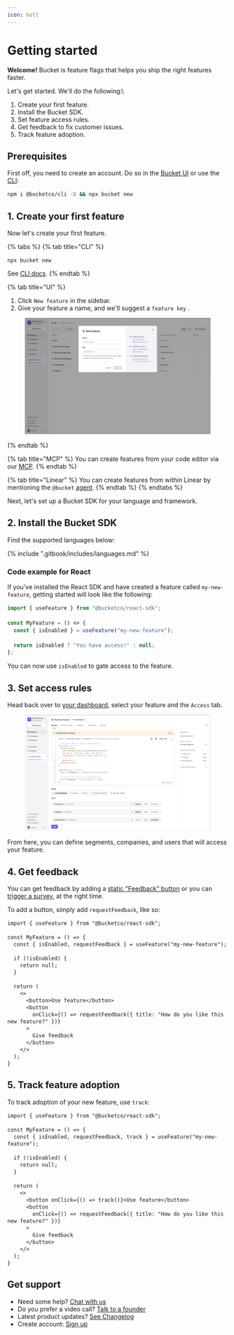 ```yaml
---
icon: bolt
---
```


# Getting started

**Welcome!** Bucket is feature flags that helps you ship the right features faster.&#x20;

Let's get started. We'll do the following:\


1. Create your first feature.
2. Install the Bucket SDK.
3. Set feature access rules.
4. Get feedback to fix customer issues.
5. Track feature adoption.



## Prerequisites

First off, you need to create an account. Do so in the [Bucket UI](https://app.bucket.co) or use the [CLI](sdk/documents/cli/):

```bash
npm i @bucketco/cli -D && npx bucket new
```

## 1. Create your first feature&#x20;

Now let's create your first feature.&#x20;

{% tabs %}
{% tab title="CLI" %}
```
npx bucket new
```

See [CLI docs](sdk/documents/cli/).
{% endtab %}

{% tab title="UI" %}
1. Click `New feature` in the sidebar.
2. Give your feature a name, and we'll suggest a `feature key` .

<div data-full-width="false"><figure><img src=".gitbook/assets/image (8).png" alt=""><figcaption></figcaption></figure></div>


{% endtab %}

{% tab title="MCP" %}
You can create features from your code editor via our [MCP](api/mcp.md).
{% endtab %}

{% tab title="Linear" %}
You can create features from within Linear by mentioning the `@bucket` [agent](integrations/linear.md).
{% endtab %}
{% endtabs %}

Next, let's set up a Bucket SDK for your language and framework.

## 2. Install the Bucket SDK

Find the supported languages below:

{% include ".gitbook/includes/languages.md" %}

### Code example for React

If you've installed the React SDK and have created a feature called `my-new-feature`, getting started will look like the following:

```jsx
import { useFeature } from "@bucketco/react-sdk";

const MyFeature = () => {
  const { isEnabled } = useFeature("my-new-feature");

  return isEnabled ? "You have access!" : null;
};
```

You can now use `isEnabled` to gate access to the feature.&#x20;

## 3. Set access rules

Head back over to [your dashboard](https://app.bucket.co/), select your feature and the `Access` tab.

<figure><img src=".gitbook/assets/image (9).png" alt=""><figcaption></figcaption></figure>

From here, you can define segments, companies, and users that will access your feature.

## 4. Get feedback <a href="#next-steps-1" id="next-steps-1"></a>

You can get feedback by adding a [static "Feedback" button](product-handbook/feature-feedback/give-feedback-button.md) or you can [trigger a survey](product-handbook/feature-analysis/automated-feedback-surveys.md), at the right time.

To add a button, simply add `requestFeedback`, like so:

```tsx
import { useFeature } from "@bucketco/react-sdk";

const MyFeature = () => {
  const { isEnabled, requestFeedback } = useFeature("my-new-feature");

  if (!isEnabled) {
    return null;
  }

  return (
    <>
      <button>Use feature</button>
      <button
        onClick={() => requestFeedback({ title: "How do you like this new feature?" })}
      >
        Give feedback
      </button>
    </>
  );
}
```

## 5. Track feature adoption

To track adoption of your new feature, use `track`:

```tsx
import { useFeature } from "@bucketco/react-sdk";

const MyFeature = () => {
  const { isEnabled, requestFeedback, track } = useFeature("my-new-feature");

  if (!isEnabled) {
    return null;
  }

  return (
    <>
      <button onClick={() => track()}>Use feature</button>
      <button
        onClick={() => requestFeedback({ title: "How do you like this new feature?" })}
      >
        Give feedback
      </button>
    </>
  );
}
```

## Get support

* Need some help? [Chat with us](mailto:hello@bucket.co)
* Do you prefer a video call? [Talk to a founder](https://bucket.co/contact)
* Latest product updates? [See Changelog](https://bucket.co/changelog)
* Create account: [Sign up](https://app.bucket.co)
